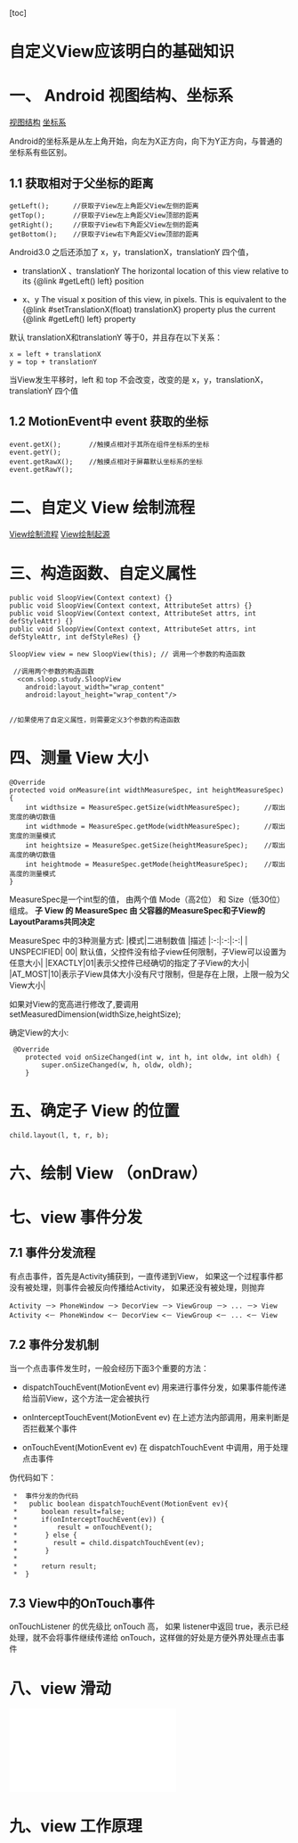 [toc]

# 自定义View应该明白的基础知识


# 一、 Android 视图结构、坐标系

[视图结构](/pics/android/view/视图结构.png)
[坐标系](/pics/android/view/坐标系.webp)

Android的坐标系是从左上角开始，向左为X正方向，向下为Y正方向，与普通的坐标系有些区别。


## 1.1 获取相对于父坐标的距离
```
getLeft();      //获取子View左上角距父View左侧的距离
getTop();       //获取子View左上角距父View顶部的距离
getRight();     //获取子View右下角距父View左侧的距离
getBottom();    //获取子View右下角距父View顶部的距离
```

Android3.0 之后还添加了 x，y，translationX，translationY 四个值，

- translationX 、translationY
The horizontal location of this view relative to its {@link #getLeft() left} position


- x、y
The visual x position of this view, in pixels. 
This is equivalent to the {@link #setTranslationX(float) translationX} property plus the current
{@link #getLeft() left} property


默认 translationX和translationY 等于0，并且存在以下关系：
```
x = left + translationX
y = top + translationY
```

当View发生平移时，left 和 top 不会改变，改变的是 x，y，translationX，translationY 四个值


## 1.2 MotionEvent中 event 获取的坐标
```
event.getX();       //触摸点相对于其所在组件坐标系的坐标
event.getY();
event.getRawX();    //触摸点相对于屏幕默认坐标系的坐标
event.getRawY();

```




# 二、自定义 View 绘制流程

[View绘制流程](/pics/android/view/View绘制流程.png)
[View绘制起源](/pics/android/view/View绘制起源图.png)



# 三、构造函数、自定义属性
```
public void SloopView(Context context) {}
public void SloopView(Context context, AttributeSet attrs) {}
public void SloopView(Context context, AttributeSet attrs, int defStyleAttr) {}
public void SloopView(Context context, AttributeSet attrs, int defStyleAttr, int defStyleRes) {}

```

```
SloopView view = new SloopView(this); // 调用一个参数的构造函数

 //调用两个参数的构造函数
  <com.sloop.study.SloopView
    android:layout_width="wrap_content"
    android:layout_height="wrap_content"/>


//如果使用了自定义属性，则需要定义3个参数的构造函数
```


# 四、测量 View 大小

```
@Override
protected void onMeasure(int widthMeasureSpec, int heightMeasureSpec) {
    int widthsize = MeasureSpec.getSize(widthMeasureSpec);      //取出宽度的确切数值
    int widthmode = MeasureSpec.getMode(widthMeasureSpec);      //取出宽度的测量模式
    int heightsize = MeasureSpec.getSize(heightMeasureSpec);    //取出高度的确切数值
    int heightmode = MeasureSpec.getMode(heightMeasureSpec);    //取出高度的测量模式
}

```

MeasureSpec是一个int型的值， 由两个值 Mode（高2位） 和 Size（低30位）组成。
**子 View 的 MeasureSpec 由 父容器的MeasureSpec和子View的LayoutParams共同决定**




MeasureSpec 中的3种测量方式:
|模式|二进制数值	|描述
|:-:|:-:|:-:|
| UNSPECIFIED| 00| 默认值，父控件没有给子view任何限制，子View可以设置为任意大小|
|EXACTLY|01|表示父控件已经确切的指定了子View的大小|
|AT_MOST|10|表示子View具体大小没有尺寸限制，但是存在上限，上限一般为父View大小|

如果对View的宽高进行修改了,要调用setMeasuredDimension(widthSize,heightSize);



确定View的大小:
```
 @Override
    protected void onSizeChanged(int w, int h, int oldw, int oldh) {
        super.onSizeChanged(w, h, oldw, oldh);
    }
```



# 五、确定子 View 的位置

```
child.layout(l, t, r, b);
```




# 六、绘制 View  （onDraw）




# 七、view 事件分发


## 7.1 事件分发流程

有点击事件，首先是Activity捕获到，一直传递到View，
如果这一个过程事件都没有被处理，则事件会被反向传播给Activity，
如果还没有被处理，则抛弃

```
Activity －> PhoneWindow －> DecorView －> ViewGroup －> ... －> View
Activity <－ PhoneWindow <－ DecorView <－ ViewGroup <－ ... <－ View
```





## 7.2 事件分发机制

当一个点击事件发生时，一般会经历下面3个重要的方法：

- dispatchTouchEvent(MotionEvent ev)
用来进行事件分发，如果事件能传递给当前View，这个方法一定会被执行

- onInterceptTouchEvent(MotionEvent ev)
在上述方法内部调用，用来判断是否拦截某个事件

- onTouchEvent(MotionEvent ev)
在 dispatchTouchEvent 中调用，用于处理点击事件

伪代码如下：
```
 *  事件分发的伪代码
 *   public boolean dispatchTouchEvent(MotionEvent ev){
 *      boolean result=false;
 *      if(onInterceptTouchEvent(ev)) {
 *          result = onTouchEvent();
 *       } else {
 *         result = child.dispatchTouchEvent(ev);
 *       }
 *
 *      return result;
 *  }
```

## 7.3 View中的OnTouch事件

onTouchListener 的优先级比 onTouch 高，
如果 listener中返回 true，表示已经处理，就不会将事件继续传递给 onTouch，这样做的好处是方便外界处理点击事件



# 八、view 滑动
![View滑动相关](/docs/android/ui/View滑动相关.md)

# 九、view 工作原理